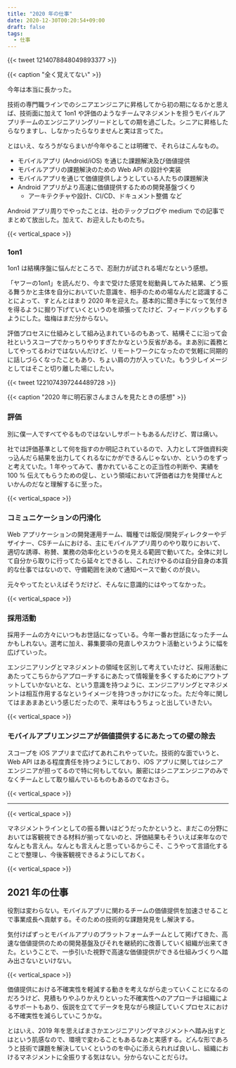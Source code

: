 ```yaml
---
title: "2020 年の仕事"
date: 2020-12-30T00:20:54+09:00
draft: false
tags: 
  - 仕事
---
```


{{< tweet 1214078848049893377 >}}

{{< caption "全く覚えてない" >}}



今年は本当に長かった。

技術の専門職ラインでのシニアエンジニアに昇格してから初の期になるかと思えば、技術面に加えて 1on1 や評価のようなチームマネジメントを担うモバイルアプリチームのエンジニアリングリードとしての期を過ごした。シニアに昇格したらなりますし、しなかったらなりませんと実は言ってた。

とはいえ、なろうがならまいが今年やることは明確で、それらはこんなもの。

- モバイルアプリ (Android/iOS) を通じた課題解決及び価値提供
- モバイルアプリの課題解決のための Web API の設計や実装
- モバイルアプリを通じて価値提供しようとしている人たちの課題解決
- Android アプリがより高速に価値提供するための開発基盤づくり
  - アーキテクチャや設計、CI/CD、ドキュメント整備 など

Android アプリ周りでやったことは、社のテックブログや medium での記事でまとめて放出した。加えて、お迎えしたものたち。

{{< vertical_space >}}

### 1on1

1on1 は結構序盤に悩んだところで、忍耐力が試される場だなという感想。

「ヤフーの1on1」を読んだり、今まで受けた感覚を総動員してみた結果、どう振る舞うかと主体を自分においていた意識を、相手のための場なんだと認識することによって、すとんとはまり 2020 年を迎えた。基本的に聞き手になって気付きを得るように掘り下げていくというのを頑張ってたけど、フィードバックもするようにした。塩梅はまだ分からない。

評価プロセスに仕組みとして組み込まれているのもあって、結構そこに沿って会社というスコープでかっちりやりすぎたかなという反省がある。まあ別に義務としてやってるわけではないんだけど、リモートワークになったので気軽に同期的に話しづらくなったこともあり、ちょい肩の力が入っていた。もう少しイメージとしてはそこと切り離した場にしたい。


{{< tweet 1221074397244489728 >}}

{{< caption "2020 年に明石家さんまさんを見たときの感想" >}}


### 評価

別に僕一人ですべてやるものではないしサポートもあるんだけど、胃は痛い。

社では評価基準として何を指すのか明記されているので、入力として評価資料突っ込んだら結果を出力してくれるなにかができるんじゃないか、というのをずっと考えていた。1 年やってみて、書かれていることの正当性の判断や、実績を 100 % 伝えてもらうための促し、という領域において評価者は力を発揮せんといかんのだなと理解するに至った。



{{< vertical_space >}}

### コミュニケーションの円滑化

Web アプリケーションの開発運用チーム、職種では販促/開発ディレクターやデザイナー、CSチームにおける、主にモバイルアプリ周りのやり取りにおいて、適切な誘導、称賛、業務の効率化というのを見える範囲で動いてた。全体に対して自分から取りに行ってたら延々とできるし、これだけやるのは自分自身の本質的な仕事ではないので、守備範囲を決めて通知ベースで動くのが良い。

元々やってたといえばそうだけど、そんなに意識的にはやってなかった。

{{< vertical_space >}}

### 採用活動

採用チームの方々にいつもお世話になっている。今年一番お世話になったチームかもしれない。選考に加え、募集要項の見直しやスカウト活動というように幅を広げていった。

エンジニアリングとマネジメントの領域を区別して考えていたけど、採用活動にあたってこちらからアプローチするにあたって情報量を多くするためにアウトプットしていかないとな、という意識を持つように、エンジニアリングとマネジメントは相互作用するなというイメージを持つきっかけになった。ただ今年に関してはまあまあという感じだったので、来年はもうちょっと出していきたい。

{{< vertical_space >}}

### モバイルアプリエンジニアが価値提供するにあたっての壁の除去

スコープを iOS アプリまで広げてあれこれやっていた。技術的な面でいうと、Web API はある程度責任を持つようにしており、iOS アプリに関してはシニアエンジニアが担ってるので特に何もしてない。厳密にはシニアエンジニアのみでなくチームとして取り組んでいるものもあるのでなおさら。

{{< vertical_space >}}

- - -

{{< vertical_space >}}

マネジメントラインとしての振る舞いはどうだったかというと、まだこの分野においては客観視できる材料が揃ってないのと、評価結果もそういえば来年なのでなんとも言えん。なんとも言えんと思っているからこそ、こうやって言語化することで整理し、今後客観視できるようにしておく。




{{< vertical_space >}}

## 2021 年の仕事

役割は変わらない。モバイルアプリに関わるチームの価値提供を加速させることで事業成長へ貢献する。そのための技術的な課題発見をし解決する。

気付けばずっとモバイルアプリのプラットフォームチームとして掲げてきた、高速な価値提供のための開発基盤及びそれを継続的に改善していく組織が出来てきた。ということで、一歩引いた視野で高速な価値提供ができる仕組みづくりへ踏み出さないといけない。

{{< vertical_space >}}

価値提供における不確実性を軽減する動きを考えながら走っていくことになるのだろうけど、見積もりやふりかえりといった不確実性へのアプローチは組織によるサポートもあり、仮説を立ててデータを見ながら検証していくプロセスにおける不確実性を減らしていこうかな。

とはいえ、2019 年を思えばまさかエンジニアリングマネジメントへ踏み出すとはという肌感なので、環境で変わることもあるなあと実感する。どんな形であろうと技術で課題を解決していくというのを中心に添えられれば良いし、組織におけるマネジメントに全振りする気はない。分からないことだらけ。

